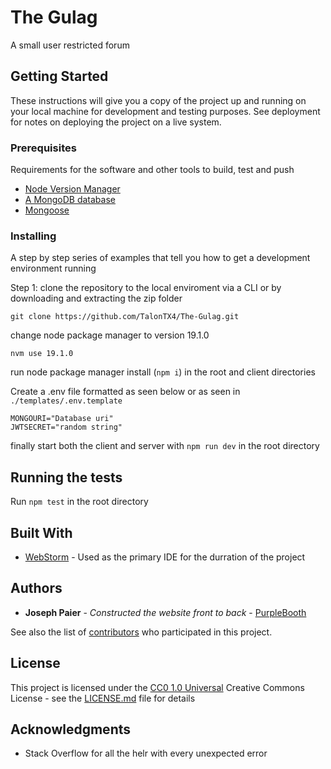 # The Gulag

A small user restricted forum 

## Getting Started

These instructions will give you a copy of the project up and running on your local machine for development and testing purposes. See deployment for notes on deploying the project on a live system.

### Prerequisites

Requirements for the software and other tools to build, test and push 
- [Node Version Manager](https://creativecommons.org/)
- [A MongoDB database](https://www.mongodb.com/)
- [Mongoose](https://mongoosejs.com/)

### Installing

A step by step series of examples that tell you how to get a development
environment running

Step 1: clone the repository to the local enviroment via a CLI or by downloading and extracting the zip folder

    git clone https://github.com/TalonTX4/The-Gulag.git

change node package manager to version 19.1.0

    nvm use 19.1.0

run node package manager install (`npm i`) in the root and client directories

Create a .env file formatted as seen below or as seen in `./templates/.env.template`

    MONGOURI="Database uri"
    JWTSECRET="random string"

finally start both the client and server with `npm run dev` in the root directory

## Running the tests

Run `npm test` in the root directory

## Built With

  - [WebStorm](https://www.jetbrains.com/webstorm/) - Used
    as the primary IDE for the durration of the project

## Authors

  - **Joseph Paier** - *Constructed the website front to back* -
    [PurpleBooth](https://github.com/PurpleBooth)

See also the list of
[contributors](https://github.com/PurpleBooth/a-good-readme-template/contributors)
who participated in this project.

## License

This project is licensed under the [CC0 1.0 Universal](LICENSE.md)
Creative Commons License - see the [LICENSE.md](LICENSE.md) file for
details

## Acknowledgments

  - Stack Overflow for all the helr with every unexpected error
